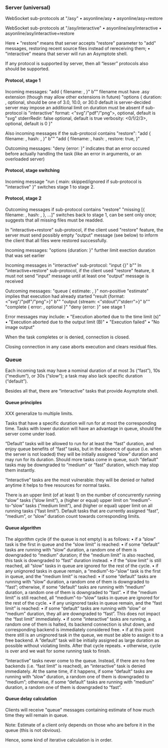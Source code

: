 ### Server (universal)

WebSocket sub-protocols at "/asy"
• asyonline/asy
• asyonline/asy+restore

WebSocket sub-protocols at "/asy/interactive"
• asyonline/asy/interactive
• asyonline/asy/interactive+restore

Here
  • "restore" means that server accepts "restore" parameter to "add" messages,
    restoring recent source files instead of rereceiving them;
  • "interactive" means that server will run an Asymptote shell.

If any protocol is supported by server, then all “lesser” protocols also
should be supported.

#### Protocol, stage 1

Incoming messages:
    "add {
        filename: <file name>,
    }" b"<file contents>"
        filename must have .asy extension
        (though may allow other extensions in future)
    "options {
        duration: <float seconds>,
            optional, should be one of 3.0, 10.0, or 30.0
            default is server-decided
            server may impose an additional limit on duration
            must be absent if sub-protocol is "interactive"
        format: <"svg"/"pdf"/"png">,
            optional, default is "svg"
        stderrRedir: false
            optional, default is true
        verbosity: <0/1/2/3>,
            optional, default is 0
    }"

Also incoming messages if the sub-protocol contains "restore":
    "add {
        filename: <file name>,
        hash: <SHA265 hex file hash>,
    }" b"<file contents>"
    "add {
        filename: <file name>,
        hash: <SHA-265 hex file hash>,
        restore: true,
    }"

Outcoming messages:
    "deny {error: <message>}"
        indicates that an error occured before actually handling the task
        (like an error in arguments, or an overloaded server)

#### Protocol, stage switching

Incoming message
    "run {
        main: <filename>
            skipped/ignored if sub-protocol is "interactive"
    }"
switches stage 1 to stage 2.

#### Protocol, stage 2

Outcoming messages if sub-protocol contains "restore"
    "missing [{
        filename: <file name>,
        hash: <SHA265 hex file hash>,
    }, …]"
switches back to stage 1, can be sent only once;
suggests that all missing files must be readded.

In "interactive+restore" sub-protocol, if the client used "restore" feature,
the server must send possibly empty "output" message (see below) to inform
the client that all files were restored successfully.

Incoming messages:
    "options {duration: <float seconds>}"
        further limit exection duration that was set earlier

Incoming messages in "interactive" sub-protocol:
    "input {}" b"<string>"
        In "interactive+restore" sub-protocol, if the client used "restore"
        feature, it must not send "input" message until at least one "output"
        message is received

Outcoming messages:
    "queue {
        estimate: <float seconds>,
    }"
        non-positive "estimate" implies that execution had already started
    "result {format: <"svg"/"pdf"/"png">}" b"<image contents>"
    "output {stream: <"stdout"/"stderr">}" b"<output>"
    "complete {
        error: <message>,
            optional
    }"
    "deny {error: <message>}"
        see stage 1

Error messages may include:
    • "Execution aborted due to the time limit (<float seconds>s)"
    • "Execution aborted due to the output limit (<integer bytes>B)"
    • "Execution failed"
    • "No image output"

When the task completes or is denied, connection is closed.

Closing connection in any case aborts execution and clears residual files.


### Queue

Each incoming task may have a nominal duration of at most 3s (“fast”),
10s (“medium”), or 30s (“slow”);
a task may also lack specific duration (“default”).

Besides all that, there are “interactive” tasks that provide Asymptote shell.

#### Queue principles

XXX generalize to multiple limits.

Tasks that have a specific duration will run for at most the corresponding
time. Tasks with lower duration will have an advantage in queue, should
the server come under load.

“Default” tasks will be allowed to run for at least the “fast” duration, and
enjoy queue benefits of “fast” tasks, but in the absence of queue (i.e. when
the server is not loaded) they will be initially assigned “slow” duration and
may run for its duration. Should more tasks come in queue, such “default”
tasks may be downgraded to “medium” or “fast” duration, which may stop them
instantly.

“Interactive” tasks are the most vulnerable: they will be denied or halted
anytime it helps to free resources for normal tasks.

There is an upper limit (of at least 1) on the number of concurrently running
“slow” tasks (”slow limit”), a (higher or equal) upper limit on
“medium”-to-“slow” tasks (“medium limit”), and (higher or equal) upper limit
on all running tasks (“fast limit”). Default tasks that are currently assigned
“fast”, “medium”, or ”slow” duration count towards corresponding limits.

#### Queue algorithm

The algorithm cycle (if the queue is not empty) is as follows:
• if a ”slow” task is the first in queue and the “slow limit” is reached:
      • if some “default” tasks are running with “slow” duration, a random one
        of them is downgraded to “medium” duration; if the “medium limit”
        is also reached, this task is downgraded to “fast” duration instead.
      • if the “slow limit” is still reached, all “slow” tasks in queue are
        ignored for the rest of the cycle.
• if any unignored tasks in queue remain, a “medium”-to-“slow” task is
  the first in queue, and the “medium limit” is reached:
      • if some “default” tasks are running with “slow” duration, a random one
        of them is downgraded to “fast”; otherwise, if some “default” tasks
        are running with “medium” duration, a random one of them is downgraded
        to “fast”.
      • if the “medium limit” is still reached, all “medium”-to-”slow” tasks
        in queue are ignored for the rest of the cycle.
• if any unignored tasks in queue remain, and the “fast limit” is reached:
      • if some “default” tasks are running with ”slow” or “medium” duration,
        they all are downgraded to “fast”. This does not impact the
        “fast limit” immediately.
      • if some “interactive” tasks are running, a random one of them
        is halted, its backend connection is shut down, and corresponding
        backend is immediately considered free.
• if at this point there still is an unignored task in the queue, we must be
  able to assign it to a free backend. A ”default” task will be initially
  assigned as large duration as possible without violating limits. After that
  cycle repeats.
• otherwise, cycle is over and we wait for some running task to finish.

“Interactive” tasks never come to the queue. Instead, if there are no free
backends (i.e. “fast limit” is reached), an “interactive” task is denied
immediately. At the same time, if it happens, if some “default” tasks are
running with ”slow” duration, a random one of them is downgraded to “medium”;
otherwise, if some “default” tasks are running with ”medium” duration,
a random one of them is downgraded to “fast”.

#### Queue delay calculation

Clients will receive "queue" messages containing estimate of how much time
they will remain in queue.

Note: Estimate of a client only depends on those who are before it
in the queue (this is not obvious).

Hence, some kind of iterative calculation is in order.

